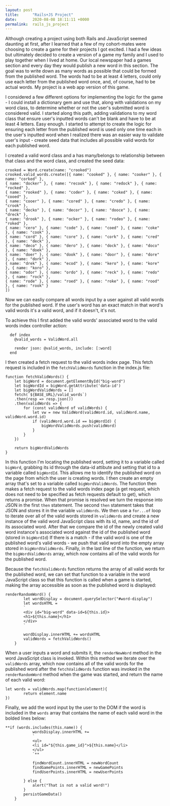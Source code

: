 ```yaml
---
layout: post
title:      "Rails+JS Project"
date:       2020-08-08 18:11:11 +0000
permalink:  rails_js_project
---
```



Although creating a project using both Rails and JavaScript seemed daunting at first, after I learned that a few of my cohort-mates were choosing to create a game for their projects I got excited. I had a few ideas but ultimately decided to create a version of a game my family and I used to play together when I lived at home. Our local newspaper had a games section and every day they would publish a new word in this section. The goal was to write down as many words as possible that could be formed from the published word. The words had to be at least 4 letters, could only use each letter from the published word once, and, of course, had to be actual words. My project is a web app version of this game.

I considered a few different options for implementing the logic for the game - I could install a dictionary gem and use that, along with validations on my word class, to determine whether or not the user's submitted word is considered valid. I started along this path, adding validations to my word class that ensure user's inputted words can't be blank and have to be at least 4 letters. Easy enough. I started to attempt to create the logic for ensuring each letter from the published word is used only one time each in the user's inputted word when I realized there was an easier way to validate user's input - create seed data that includes all possible valid words for each published word. 

I created a valid word class and a has many/belongs to relationship between that class and the word class, and created the seed data:

```
crooked = Word.create(name: "crooked")
crooked.valid_words.create([{ name: "cooked" }, { name: "cooker" }, { name: "corked" }, 
{ name: "docker" }, { name: "recook" }, { name: "redock" }, { name: "rocked" }, 
{ name: "rooked" }, { name: "coder" }, { name: "coked" }, { name: "cooed" }, 
{ name: "cooer" }, { name: "cored" }, { name: "credo" }, { name: "crook" }, 
{ name: "decko" }, { name: "decor" }, { name: "dooce" }, { name: "dreck" }, 
{ name: "drook" }, { name: "ocker" }, { name: "rodeo" }, { name: "roked" },
{ name: "cero" }, { name: "code" }, { name: "coed" }, { name: "coke" }, { name: "cook" },
{ name: "cord" }, { name: "core" }, { name: "cork" }, { name: "cred" }, { name: "deck" },
{ name: "deco" }, { name: "dero" }, { name: "dock" }, { name: "doco" }, { name: "doek" },
{ name: "doer" }, { name: "dook" }, { name: "door" }, { name: "dore" }, { name: "dork" },
{ name: "drek" }, { name: "ecod" }, { name: "kero" }, { name: "kore" }, { name: "koro" },
{ name: "odor" }, { name: "ordo" }, { name: "reck" }, { name: "redo" }, { name: "rock" },
{ name: "rode" }, { name: "roed" }, { name: "roke" }, { name: "rood" }, { name: "rook" }
]) 
```

Now we can easliy compare all words input by a user against all valid words for the published word. If the user's word has an exact match in that word's valid words it's a valid word, and if it doesn't, it's not.

To achieve this I first added the valid words' associated word to the valid words index controller action:

```
  def index
    @valid_words = ValidWord.all

    render json: @valid_words, include: [:word]
  end
```
	
I then created a fetch request to the valid words index page. This fetch request is included in the `fetchValidWords` function in the index.js file:

```
function fetchValidWords() {
    let bigWord = document.getElementById("big-word")
    let bigWordId = bigWord.getAttribute('data-id')
    let bigWordValidWords = []
    fetch(`${BASE_URL}/valid_words`)
    .then(resp => resp.json())
    .then(validWords => {
        for (const validWord of validWords) {
            let vw = new ValidWord(validWord.id, validWord.name, validWord.word.id)
            if (validWord.word.id == bigWordId) {
                bigWordValidWords.push(validWord)
            }
        }
    })

    return bigWordValidWords
}
```

In this function I'm locating the published word, setting it to a variable called `bigWord`, grabbing its id through the data-id attibute and setting that id to a variable called `bigWordId`. This allows me to identify the published word on the page from which the user is creating words. I then create an empty array that's set to a variable called `bigWordValidWords`. The function then makes a fetch request to the valid words index page (a get request, which does not need to be specified as fetch requests default to get), which returns a promise. When that promise is resolved we turn the response into JSON in the first `then` statement. The second `then` statement takes that JSON and stores it in the variable `validWords`. We then use a `for...of` loop to iterate over all of the valid words stored in `validWords` and create a new instance of the valid word JavaScript class with its id, name, and the id of its associated word. After that we compare the id of the newly created valid word instance's associated word against the id of the published word (stored in `bigWordId`) If there is a match - if the valid word is one of the published word's valid words - we push that valid word into the empty array stored in `bigWordValidWords`. Finally, in the last line of the function, we return the `bigWordValidWords` array, which now contains all of the valid words for the published word.

Because the `fetchValidWords` function returns the array of all valid words for the published word, we can set that function to a variable in the word JavaScript class so that this function is called when a game is started, making the array accessible as soon as the published word is displayed:

```
renderRandomWord() {
        let wordDisplay = document.querySelector("#word-display")
        let wordsHTML = 
        `
        <div id="big-word" data-id=${this.id}>
        <h1>${this.name}</h1>
        </div>
        `

        wordDisplay.innerHTML += wordsHTML
        validWords = fetchValidWords()
    }
```

When a user inputs a word and submits it, the `renderNewWord` method in the word JavaScript class is invoked. Within this method we iterate over the `validWords` array, which now contains all of the valid words for the published word after the `fetchValidWords` function was invoked in the `renderRandomWord` method when the game was started, and return the name of each valid word:

```
let words = validWords.map(function(element){
		return element.name
})
```

Finally, we add the word input by the user to the DOM if the word is included in the `words` array that contains the name of each valid word in the bolded lines below:

```
**if (words.includes(this.name)) {
            wordsDisplay.innerHTML += 
            `   
            <ul>
            <li id="${this.game_id}">${this.name}</li>
            </ul>
            `**
            
            findWordCount.innerHTML = newWordCount
            findGamePoints.innerHTML = newGamePoints
            findUserPoints.innerHTML = newUserPoints

        } else {
            alert("That is not a valid word!")
        }
        persistGameData()
    }
```
